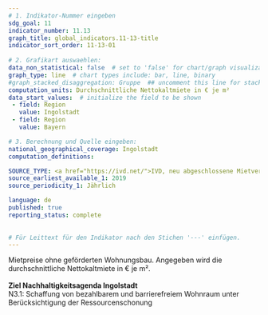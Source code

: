 ```yaml
---
# 1. Indikator-Nummer eingeben 
sdg_goal: 11 
indicator_number: 11.13
graph_title: global_indicators.11-13-title
indicator_sort_order: 11-13-01
 
# 2. Grafikart auswaehlen: 
data_non_statistical: false  # set to 'false' for chart/graph visualization 
graph_type: line  # chart types include: bar, line, binary 
#graph_stacked_disaggregation: Gruppe  ## uncomment this line for stacked bars. eplace 'Geschlecht' with the field of aggregation. 
computation_units: Durchschnittliche Nettokaltmiete in € je m²
data_start_values:  # initialize the field to be shown  
 - field: Region 
   value: Ingolstadt 
 - field: Region 
   value: Bayern 

# 3. Berechnung und Quelle eingeben: 
national_geographical_coverage: Ingolstadt 
computation_definitions: 

SOURCE_TYPE: <a href="https://ivd.net/">IVD, neu abgeschlossene Mietverträge</a>  # data source  
source_earliest_available_1: 2019
source_periodicity_1: Jährlich

language: de   
published: true 
reporting_status: complete
 
 
# Für Leittext für den Indikator nach den Stichen '---' einfügen. 
---
```

Mietpreise ohne geförderten Wohnungsbau. Angegeben wird die durchschnittliche Nettokaltmiete in € je m². <br>
<br>
<b>Ziel Nachhaltigkeitsagenda Ingolstadt</b><br>
N3.1: Schaffung von bezahlbarem und barrierefreiem Wohnraum unter Berücksichtigung der Ressourcenschonung
